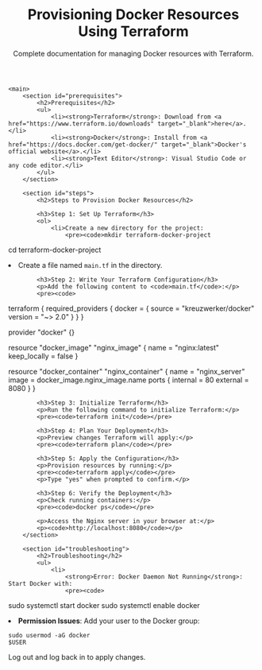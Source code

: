 <!DOCTYPE html>
<html lang="en">
<head>
    <meta charset="UTF-8">
    <meta name="viewport" content="width=device-width, initial-scale=1.0">
    <title>Provisioning Docker with Terraform</title>
</head>
<body>
    <header>
        <h1>Provisioning Docker Resources Using Terraform</h1>
        <p>Complete documentation for managing Docker resources with Terraform.</p>
    </header>

    <main>
        <section id="prerequisites">
            <h2>Prerequisites</h2>
            <ul>
                <li><strong>Terraform</strong>: Download from <a href="https://www.terraform.io/downloads" target="_blank">here</a>.</li>
                <li><strong>Docker</strong>: Install from <a href="https://docs.docker.com/get-docker/" target="_blank">Docker's official website</a>.</li>
                <li><strong>Text Editor</strong>: Visual Studio Code or any code editor.</li>
            </ul>
        </section>

        <section id="steps">
            <h2>Steps to Provision Docker Resources</h2>

            <h3>Step 1: Set Up Terraform</h3>
            <ol>
                <li>Create a new directory for the project:
                    <pre><code>mkdir terraform-docker-project
cd terraform-docker-project</code></pre>
                </li>
                <li>Create a file named <code>main.tf</code> in the directory.</li>
            </ol>

            <h3>Step 2: Write Your Terraform Configuration</h3>
            <p>Add the following content to <code>main.tf</code>:</p>
            <pre><code>
terraform {
  required_providers {
    docker = {
      source  = "kreuzwerker/docker"
      version = "~> 2.0"
    }
  }
}

provider "docker" {}

resource "docker_image" "nginx_image" {
  name         = "nginx:latest"
  keep_locally = false
}

resource "docker_container" "nginx_container" {
  name  = "nginx_server"
  image = docker_image.nginx_image.name
  ports {
    internal = 80
    external = 8080
  }
}
            </code></pre>

            <h3>Step 3: Initialize Terraform</h3>
            <p>Run the following command to initialize Terraform:</p>
            <pre><code>terraform init</code></pre>

            <h3>Step 4: Plan Your Deployment</h3>
            <p>Preview changes Terraform will apply:</p>
            <pre><code>terraform plan</code></pre>

            <h3>Step 5: Apply the Configuration</h3>
            <p>Provision resources by running:</p>
            <pre><code>terraform apply</code></pre>
            <p>Type "yes" when prompted to confirm.</p>

            <h3>Step 6: Verify the Deployment</h3>
            <p>Check running containers:</p>
            <pre><code>docker ps</code></pre>

            <p>Access the Nginx server in your browser at:</p>
            <p><code>http://localhost:8080</code></p>
        </section>

        <section id="troubleshooting">
            <h2>Troubleshooting</h2>
            <ul>
                <li>
                    <strong>Error: Docker Daemon Not Running</strong>: Start Docker with:
                    <pre><code>
sudo systemctl start docker
sudo systemctl enable docker
                    </code></pre>
                </li>
                <li>
                    <strong>Permission Issues</strong>: Add your user to the Docker group:
                    <pre><code>sudo usermod -aG docker $USER</code></pre>
                    <p>Log out and log back in to apply changes.</p>
                </li>
            </ul>
        </section>
    </main>
</body>
</html>

